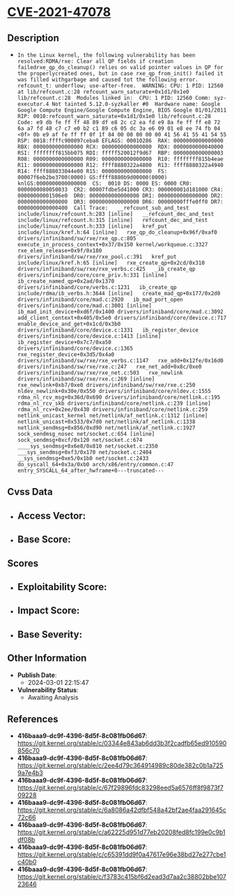 
# [CVE-2021-47078](https://cve.mitre.org/cgi-bin/cvename.cgi?name=CVE-2021-47078)

## Description

- `In the Linux kernel, the following vulnerability has been resolved:RDMA/rxe: Clear all QP fields if creation failedrxe_qp_do_cleanup() relies on valid pointer values in QP for the properlycreated ones, but in case rxe_qp_from_init() failed it was filled withgarbage and caused tot the following error.  refcount_t: underflow; use-after-free.  WARNING: CPU: 1 PID: 12560 at lib/refcount.c:28 refcount_warn_saturate+0x1d1/0x1e0 lib/refcount.c:28  Modules linked in:  CPU: 1 PID: 12560 Comm: syz-executor.4 Not tainted 5.12.0-syzkaller #0  Hardware name: Google Google Compute Engine/Google Compute Engine, BIOS Google 01/01/2011  RIP: 0010:refcount_warn_saturate+0x1d1/0x1e0 lib/refcount.c:28  Code: e9 db fe ff ff 48 89 df e8 2c c2 ea fd e9 8a fe ff ff e8 72 6a a7 fd 48 c7 c7 e0 b2 c1 89 c6 05 dc 3a e6 09 01 e8 ee 74 fb 04 <0f> 0b e9 af fe ff ff 0f 1f 84 00 00 00 00 00 41 56 41 55 41 54 55  RSP: 0018:ffffc900097ceba8 EFLAGS: 00010286  RAX: 0000000000000000 RBX: 0000000000000000 RCX: 0000000000000000  RDX: 0000000000040000 RSI: ffffffff815bb075 RDI: fffff520012f9d67  RBP: 0000000000000003 R08: 0000000000000000 R09: 0000000000000000  R10: ffffffff815b4eae R11: 0000000000000000 R12: ffff8880322a4800  R13: ffff8880322a4940 R14: ffff888033044e00 R15: 0000000000000000  FS:  00007f6eb2be3700(0000) GS:ffff8880b9d00000(0000) knlGS:0000000000000000  CS:  0010 DS: 0000 ES: 0000 CR0: 0000000080050033  CR2: 00007fdbe5d41000 CR3: 000000001d181000 CR4: 00000000001506e0  DR0: 0000000000000000 DR1: 0000000000000000 DR2: 0000000000000000  DR3: 0000000000000000 DR6: 00000000fffe0ff0 DR7: 0000000000000400  Call Trace:   __refcount_sub_and_test include/linux/refcount.h:283 [inline]   __refcount_dec_and_test include/linux/refcount.h:315 [inline]   refcount_dec_and_test include/linux/refcount.h:333 [inline]   kref_put include/linux/kref.h:64 [inline]   rxe_qp_do_cleanup+0x96f/0xaf0 drivers/infiniband/sw/rxe/rxe_qp.c:805   execute_in_process_context+0x37/0x150 kernel/workqueue.c:3327   rxe_elem_release+0x9f/0x180 drivers/infiniband/sw/rxe/rxe_pool.c:391   kref_put include/linux/kref.h:65 [inline]   rxe_create_qp+0x2cd/0x310 drivers/infiniband/sw/rxe/rxe_verbs.c:425   _ib_create_qp drivers/infiniband/core/core_priv.h:331 [inline]   ib_create_named_qp+0x2ad/0x1370 drivers/infiniband/core/verbs.c:1231   ib_create_qp include/rdma/ib_verbs.h:3644 [inline]   create_mad_qp+0x177/0x2d0 drivers/infiniband/core/mad.c:2920   ib_mad_port_open drivers/infiniband/core/mad.c:3001 [inline]   ib_mad_init_device+0xd6f/0x1400 drivers/infiniband/core/mad.c:3092   add_client_context+0x405/0x5e0 drivers/infiniband/core/device.c:717   enable_device_and_get+0x1cd/0x3b0 drivers/infiniband/core/device.c:1331   ib_register_device drivers/infiniband/core/device.c:1413 [inline]   ib_register_device+0x7c7/0xa50 drivers/infiniband/core/device.c:1365   rxe_register_device+0x3d5/0x4a0 drivers/infiniband/sw/rxe/rxe_verbs.c:1147   rxe_add+0x12fe/0x16d0 drivers/infiniband/sw/rxe/rxe.c:247   rxe_net_add+0x8c/0xe0 drivers/infiniband/sw/rxe/rxe_net.c:503   rxe_newlink drivers/infiniband/sw/rxe/rxe.c:269 [inline]   rxe_newlink+0xb7/0xe0 drivers/infiniband/sw/rxe/rxe.c:250   nldev_newlink+0x30e/0x550 drivers/infiniband/core/nldev.c:1555   rdma_nl_rcv_msg+0x36d/0x690 drivers/infiniband/core/netlink.c:195   rdma_nl_rcv_skb drivers/infiniband/core/netlink.c:239 [inline]   rdma_nl_rcv+0x2ee/0x430 drivers/infiniband/core/netlink.c:259   netlink_unicast_kernel net/netlink/af_netlink.c:1312 [inline]   netlink_unicast+0x533/0x7d0 net/netlink/af_netlink.c:1338   netlink_sendmsg+0x856/0xd90 net/netlink/af_netlink.c:1927   sock_sendmsg_nosec net/socket.c:654 [inline]   sock_sendmsg+0xcf/0x120 net/socket.c:674   ____sys_sendmsg+0x6e8/0x810 net/socket.c:2350   ___sys_sendmsg+0xf3/0x170 net/socket.c:2404   __sys_sendmsg+0xe5/0x1b0 net/socket.c:2433   do_syscall_64+0x3a/0xb0 arch/x86/entry/common.c:47   entry_SYSCALL_64_after_hwframe+0---truncated---`

## Cvss Data

- **Access Vector**:
  - 
- **Base Score**:
  - 

## Scores

- **Exploitability Score**:
  - 
- **Impact Score**:
  - 
- **Base Severity**:
  - 

## Other Information

- **Publish Date**:
  - 2024-03-01 22:15:47
- **Vulnerability Status**:
  - Awaiting Analysis

## References

- **416baaa9-dc9f-4396-8d5f-8c081fb06d67**: https://git.kernel.org/stable/c/03344e843ab6dd3b3f2cadfb65ed910590856c70
- **416baaa9-dc9f-4396-8d5f-8c081fb06d67**: https://git.kernel.org/stable/c/2ee4d79c364914989c80de382c0b1a7259a7e4b3
- **416baaa9-dc9f-4396-8d5f-8c081fb06d67**: https://git.kernel.org/stable/c/67f29896fdc83298eed5a6576ff8f9873f709228
- **416baaa9-dc9f-4396-8d5f-8c081fb06d67**: https://git.kernel.org/stable/c/6a8086a42dfbf548a42bf2ae4faa291645c72c66
- **416baaa9-dc9f-4396-8d5f-8c081fb06d67**: https://git.kernel.org/stable/c/a62225d951d77eb20208fed8fc199e0c9b1df08b
- **416baaa9-dc9f-4396-8d5f-8c081fb06d67**: https://git.kernel.org/stable/c/c65391dd9f0a47617e96e38bd27e277cbe1c40b0
- **416baaa9-dc9f-4396-8d5f-8c081fb06d67**: https://git.kernel.org/stable/c/f3783c415bf6d2ead3d7aa2c38802bbe10723646
